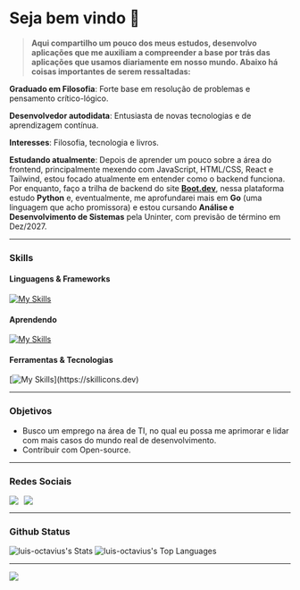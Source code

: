 # Seja bem vindo 👋

> __Aqui compartilho um pouco dos meus estudos, desenvolvo aplicações que me auxiliam a compreender a base por trás das aplicações que usamos diariamente em nosso mundo. Abaixo há coisas importantes de serem ressaltadas:__
  
**Graduado em Filosofia**: Forte base em resolução de problemas e pensamento crítico-lógico.  
  
**Desenvolvedor autodidata**: Entusiasta de novas tecnologias e de aprendizagem contínua.   
  
**Interesses**: Filosofia, tecnologia e livros.   
  
**Estudando atualmente**: Depois de aprender um pouco sobre a área do frontend, principalmente mexendo com JavaScript, HTML/CSS, React e Tailwind, estou focado atualmente em entender como o backend funciona. Por enquanto, faço a trilha de backend do site [**Boot.dev**](https://www.boot.dev), nessa plataforma estudo **Python** e, eventualmente, me aprofundarei mais em **Go** (uma linguagem que acho promissora) e estou cursando **Análise e Desenvolvimento de Sistemas** pela Uninter, com previsão de término em Dez/2027.   
   

---

### Skills
#### Linguagens & Frameworks

[![My Skills](https://skillicons.dev/icons?i=html,css,js,react,tailwind,python)](https://skillicons.dev)

#### Aprendendo

[![My Skills](https://skillicons.dev/icons?i=postgresql,mongo,go)](https://skillicons.dev)

#### Ferramentas & Tecnologias

[![My Skills](https://skillicons.dev/icons?i=linux,git,npm,firebase,vscode,)](https://skillicons.dev)

---

### Objetivos
- Busco um emprego na área de TI, no qual eu possa me aprimorar e lidar com mais casos do mundo real de desenvolvimento.
- Contribuir com Open-source.
---

### Redes Sociais
<div style="display: flex; gap: 10px; text-align: center;">
  <a href="mailto:luisoctavius.sc@gmail.com" target="_blank">
    <img loading="lazy" src="https://img.shields.io/badge/Gmail-D14836?style=for-the-badge&logo=gmail&logoColor=white" target="_blank">
  </a>
  <a href="https://www.linkedin.com/in/luis-octavio" target="_blank">
    <img loading="lazy" src="https://img.shields.io/badge/LinkedIn-%230077B5?style=for-the-badge&logo=linkedin&logoColor=white" target="_blank">
  </a>   
</div>

---

### Github Status
![luis-octavius's Stats](https://github-readme-stats.vercel.app/api?username=luis-octavius&theme=dark&show_icons=true&hide_border=false&count_private=true)
![luis-octavius's Top Languages](https://github-readme-stats.vercel.app/api/top-langs/?username=luis-octavius&theme=dark&show_icons=true&hide_border=false&layout=compact)

---
  
![](https://komarev.com/ghpvc/?username=luis-octavius&color=blueviolet)


